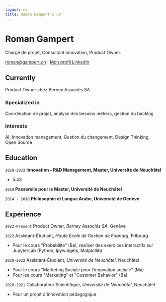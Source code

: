 ```yaml
---
layout: cv
title: Roman Gampert's CV
---
```

# Roman Gampert
Chargé de projet, Consultant innovation, Product Owner.

<div id="webaddress">
<a href="roman@gampert.ch">roman@gampert.ch</a>
| <a href="https://www.linkedin.com/in/roman-gampert-5537b9126/">Mon profil LinkedIn</a>
</div>


## Currently

Product Owner chez Berney Associés SA

### Specialized in

Coordination de projet, analyse des besoins métiers, gestion du backlog

### Interests

AI, Innovation management, Gestion du changement, Design Thinking, Open Source

## Education

`2020-2022`
__Innovation - R&D Management, Master, Université de Neuchâtel__

- 5.43
  
`2019`
__Passerelle pour le Master, Université de Neuchâtel__

`2014 - 2018`
__Philosophie et Langue Arabe, Université de Genève__


## Expérience

`2022-Présent`
Product Owner, *Berney Associés SA*, Genève

`2022`
Assistant-Étudiant, *Haute École de Gestion de Fribourg*, Fribourg

- Pour le cours "Probabilité" (Ba), réaliser des exercices interactifs sur JupyterLab  (Python, Ipywidgets, Matplotlib)

`2020-2022`
Assistant-Étudiant, *Université de Neuchâtel*, Neuchâtel

- Pour le cours "Marketing Sociale pour l'innovation sociale" (Ma)
- Pour les cours "Marketing" et "Customer Behavior" (Ba)

`2020-2021`
Collaborateur Scientifique, *Université de Neuchâtel*, Neuchâtel

- Pour un projet d'innovation pédagogique
  

<!-- ### Footer

Màj: Mars 2024 -->


